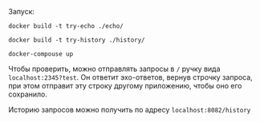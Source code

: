 Запуск:

`docker build -t try-echo ./echo/`

`docker build -t try-history ./history/`

`docker-compouse up`

Чтобы проверить, можно отправлять запросы в `/` ручку вида `localhost:2345?test`. Он ответит эхо-ответов, вернув строчку запроса, при этом отправит эту строку другому приложению, чтобы оно его сохранило.

Историю запросов можно получить по адресу `localhost:8082/history`
